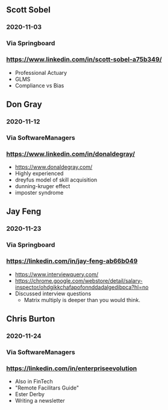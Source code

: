 <!-- njnmdoc:  title="Donut Notes"  -->


## Scott Sobel
### 2020-11-03
### Via Springboard
### https://www.linkedin.com/in/scott-sobel-a75b349/

* Professional Actuary
* GLMS
* Compliance vs Bias


## Don Gray
### 2020-11-12
### Via SoftwareManagers
### https://www.linkedin.com/in/donaldegray/

* https://www.donaldegray.com/
* Highly experienced
* dreyfus model of skill acquisition
* dunning-kruger effect
* imposter syndrome

## Jay Feng
### 2020-11-23
### Via Springboard
### https://linkedin.com/in/jay-feng-ab66b049

* https://www.interviewquery.com/
* https://chrome.google.com/webstore/detail/salary-inspector/ohdgikkchafapofonnddadalgedibpca?hl=no
* Discussed interview questions
  * Matrix multiply is deeper than you would think.


## Chris Burton
### 2020-11-24
### Via SoftwareManagers
### https://linkedin.com/in/enterpriseevolution

* Also in FinTech
* "Remote Facilitars Guide"
* Ester Derby
* Writing a newsletter





